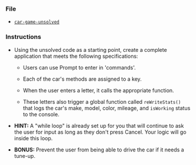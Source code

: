 ### File

* [`car-game-unsolved`](Unsolved/car-game-unsolved.html)

### Instructions

* Using the unsolved code as a starting point, create a complete application that meets the following specifications:

  * Users can use Prompt to enter in 'commands'.

  * Each of the car's methods are assigned to a key.

  * When the user enters a letter, it calls the appropriate function.

  * These letters also trigger a global function called `reWriteStats()` that logs the car's make, model, color, mileage, and `isWorking` status to the console.

* **HINT:** A "while loop" is already set up for you that will continue to ask the user for input as long as they don't press Cancel. Your logic will go inside this loop.

* **BONUS:** Prevent the user from being able to drive the car if it needs a tune-up.
